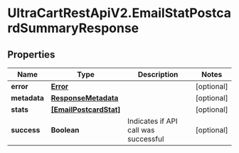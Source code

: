 # UltraCartRestApiV2.EmailStatPostcardSummaryResponse

## Properties
Name | Type | Description | Notes
------------ | ------------- | ------------- | -------------
**error** | [**Error**](Error.md) |  | [optional] 
**metadata** | [**ResponseMetadata**](ResponseMetadata.md) |  | [optional] 
**stats** | [**[EmailPostcardStat]**](EmailPostcardStat.md) |  | [optional] 
**success** | **Boolean** | Indicates if API call was successful | [optional] 


